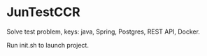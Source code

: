 # JunTestCCR
Solve test problem, keys: java, Spring, Postgres, REST API, Docker.

Run init.sh to launch project.

